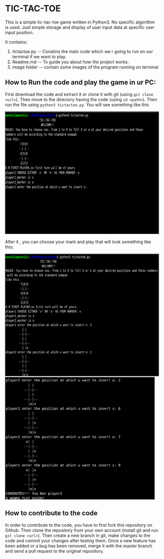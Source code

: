 # TIC-TAC-TOE


This is a simple tic-tac-toe game written in Python3. No specific algorithm is used. Just 
simple storage and display of user input data at specific user input position. 

It contains:
1) tictactoe.py -- Conatins the main code which we r going to run on our terminal if we want to play.
2) Readme.md -- To guide you about how the project works.
3) image folder -- contain some images of the program running on terminal

## How to Run the code and play the game in ur PC:
First download the code and extract it or clone it with git (using `git clone <url>`). Then move to the directory
having the code (using `cd <path>`). Then run the file using `python3 tictactoe.py`. You will see something like this

<img alt="Whoops! sorry image not available" height=400 src="https://github.com/Muskan-Mangal/TIC-TAC-TOE/blob/master/image/gm.png">

After it , you can choose your mark and play that will look something like this:

<img alt="Whoops! sorry image not available" height=400 src="https://github.com/Muskan-Mangal/TIC-TAC-TOE/blob/master/image/gm1.png">
<img alt="Whoops! sorry image not available" height=400 src="https://github.com/Muskan-Mangal/TIC-TAC-TOE/blob/master/image/gm2.png">



## How to contribute to the code
In order to contribute to the code, you have to first fork this repository
on Github. Then clone the repository from your own account (install git and
run `git clone <url>`). Then create a new branch in git, make changes to the
code and commit your changes after testing them. Once a new feature has been
added or a bug has been removed, merge it with the master branch and send a
pull request to the original repository.



